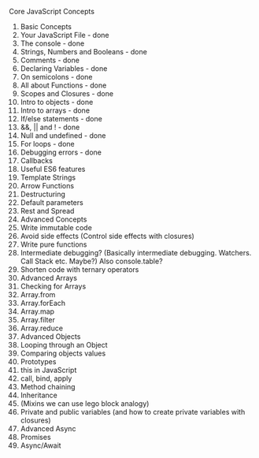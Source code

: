 Core JavaScript Concepts

1. Basic Concepts
  1. Your JavaScript File - done
  2. The console - done
  3. Strings, Numbers and Booleans - done
  4. Comments - done
  5. Declaring Variables - done
  6. On semicolons - done
  7. All about Functions - done
  8. Scopes and Closures - done
  9. Intro to objects - done
  10. Intro to arrays - done
  11. If/else statements - done
  12. &&, || and ! - done
  13. Null and undefined - done
  14. For loops - done
  15. Debugging errors - done
  16. Callbacks
3. Useful ES6 features
  1. Template Strings
  2. Arrow Functions
  3. Destructuring
  4. Default parameters
  5. Rest and Spread
4. Advanced Concepts
  1. Write immutable code
  2. Avoid side effects (Control side effects with closures)
  3. Write pure functions
  4. Intermediate debugging? (Basically intermediate debugging. Watchers. Call Stack etc. Maybe?) Also console.table?
  5. Shorten code with ternary operators
5. Advanced Arrays
  1. Checking for Arrays
  2. Array.from
  3. Array.forEach
  4. Array.map
  5. Array.filter
  6. Array.reduce
6. Advanced Objects
  1. Looping through an Object
  2. Comparing objects values
  3. Prototypes
  4. this in JavaScript
  5. call, bind, apply
  6. Method chaining
  7. Inheritance
  8. (Mixins we can use lego block analogy)
  9. Private and public variables (and how to create private variables with closures)
7. Advanced Async
  2. Promises
  3. Async/Await
